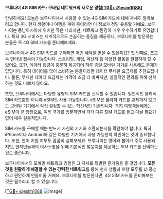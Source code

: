 **브루나이 4G SIM 카드: 모바일 네트워크의 새로운 경험[[TG💪+ @esim1088](https://t.me/s/esim1088)]**

안녕하세요! 오늘은 브루나이에서 사용할 수 있는 4G SIM 카드에 대해 자세히 알아보려고 합니다. 현지 생활이나 여행을 계획 중이라면 이 정보가 정말 유용할 거예요. 브루나이는 동남아시아에 위치한 작은 나라지만, 네트워크 환경이 매우 우수하기로 유명합니다. 특히 4G 서비스는 세계적으로도 손꼽히는 품질을 제공하니, 브루나이를 방문하는 분들은 꼭 4G SIM 카드를 준비해보세요.

브루나이에서 4G SIM 카드를 구매하면 어떤 혜택을 받을 수 있을까요? 첫 번째로, 초고속 인터넷 접속이 가능합니다. 스트리밍, 게임, 메신저 등 다양한 활동을 원활하게 할 수 있어요. 또한, 데이터 용량이 충분히 제공되어 하루 종일 모바일 기기를 사용해도 문제가 없답니다. 특히 데이터를 많이 소비하는 분들이라면 데이터 무제한 요금제를 추천드립니다. 물론, 무제한 데이터 요금제는 가격이 조금 더 비싸지만, 실질적인 편의를 위해 선택하는 것도 나쁘지 않아요.

또한, 브루나이에서는 다양한 유형의 SIM 카드를 선택할 수 있습니다. 일반적인 물리적 SIM 카드뿐만 아니라 eSIM도 사용 가능합니다. eSIM은 물리적 카드를 교체하지 않고도 모바일 기기에서 직접 설정할 수 있는 혁신적인 기술입니다. 특히 여행객들에게는 eSIM이 큰 장점으로, 여러 국가를 방문하면서 각각 다른 SIM 카드를 들고 다닐 필요가 없어 매우 실용적입니다.

SIM 카드를 구매할 때는 반드시 자신의 기기와 호환되는지를 확인해야 합니다. 특히 iPhone이나 Android와 같은 다양한 기기에서 사용 가능한지 확인하는 것이 중요합니다. 또한, 언어 지원 여부도 꼼꼼히 살펴보세요. 브루나이는 영어와 불어가 주로 사용되지만, 현지인들과의 의사소통을 위해 기본적인 말뭉치를 제공하는 SIM 카드를 선택하는 것도 좋습니다.

브루나이에서의 모바일 네트워크 경험은 그 자체로 특별한 즐거움을 줄 것입니다. **모든 것을 원활하게 해결할 수 있는 강력한 네트워크**를 통해 현지 생활과 여행 모두를 더 풍성하고 편안하게 만들어줄 거예요. 브루나이를 방문한다면, 4G SIM 카드를 준비해보는 것은 필수라고 할 수 있습니다.

[[TG💪+ @esim1088](https://t.me/s/esim1088) ![Image](https://i.postimg.cc/Y0z9fWf4/image.png)]